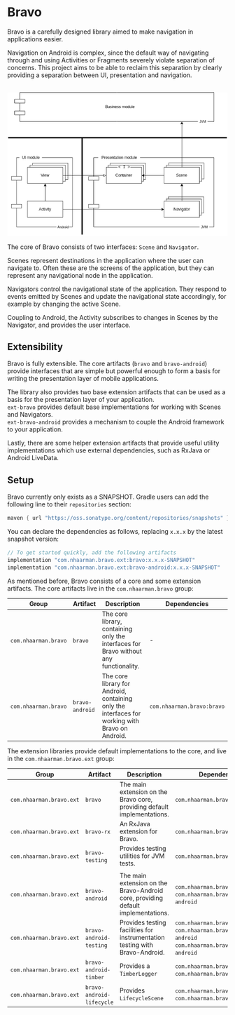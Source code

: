 # Bravo

Bravo is a carefully designed library aimed to make navigation in applications
easier.

Navigation on Android is complex, since the default way of navigating through
and using Activities or Fragments severely violate separation of concerns.
This project aims to be able to reclaim this separation by clearly providing a
separation between UI, presentation and navigation.

<p align="center">
  <br>
  <img src=".github/art/diagram_readme.png">
</p>

The core of Bravo consists of two interfaces: `Scene` and `Navigator`.

Scenes represent destinations in the application where the user can navigate to.
Often these are the screens of the application, but they can represent any
navigational node in the application.

Navigators control the navigational state of the application.
They respond to events emitted by Scenes and update the navigational state
accordingly, for example by changing the active Scene.

Coupling to Android, the Activity subscribes to changes in Scenes by the
Navigator, and provides the user interface.

## Extensibility

Bravo is fully extensible.
The core artifacts (`bravo` and `bravo-android`) provide interfaces that are
simple but powerful enough to form a basis for writing the presentation layer
of mobile applications.

The library also provides two base extension artifacts that can be used as a
basis for the presentation layer of your application.  
`ext-bravo` provides default base implementations for working with Scenes and
Navigators.  
`ext-bravo-android` provides a mechanism to couple the Android framework to
your application.

Lastly, there are some helper extension artifacts that provide useful utility
implementations which use external dependencies, such as RxJava or Android
LiveData.

## Setup

Bravo currently only exists as a SNAPSHOT.
Gradle users can add the following line to their `repositories` section:

```groovy
maven { url "https://oss.sonatype.org/content/repositories/snapshots" }
```

You can declare the dependencies as follows, replacing `x.x.x` by the latest
snapshot version:

```groovy
// To get started quickly, add the following artifacts
implementation "com.nhaarman.bravo.ext:bravo:x.x.x-SNAPSHOT"
implementation "com.nhaarman.bravo.ext:bravo-android:x.x.x-SNAPSHOT"
```

As mentioned before, Bravo consists of a core and some extension artifacts.
The core artifacts live in the `com.nhaarman.bravo` group:

|Group| Artifact | Description | Dependencies|
|-----|----------|-------------|-------------|
|`com.nhaarman.bravo`| `bravo` | The core library, containing only the interfaces for Bravo without any functionality. | - |
|`com.nhaarman.bravo`| `bravo-android` | The core library for Android, containing only the interfaces for working with Bravo on Android. | `com.nhaarman.bravo:bravo` |

The extension libraries provide default implementations to the core, and live
in the `com.nhaarman.bravo.ext` group:

|Group| Artifact | Description | Dependencies|
|-----|----------|-------------|-------------|
|`com.nhaarman.bravo.ext`| `bravo` | The main extension on the Bravo core, providing default implementations. |`com.nhaarman.bravo:bravo`|
|`com.nhaarman.bravo.ext`| `bravo-rx` | An RxJava extension for Bravo. |`com.nhaarman.bravo:bravo`|
|`com.nhaarman.bravo.ext`| `bravo-testing` | Provides testing utilities for JVM tests. |`com.nhaarman.bravo:bravo`|
||||
|`com.nhaarman.bravo.ext`| `bravo-android` | The main extension on the Bravo-Android core, providing default implementations. |`com.nhaarman.bravo:bravo`<br>`com.nhaarman.bravo:bravo-android`|
|`com.nhaarman.bravo.ext`| `bravo-android-testing` | Provides testing facilities for instrumentation testing with Bravo-Android. |`com.nhaarman.bravo:bravo`<br>`com.nhaarman.bravo:bravo-android`<br>`com.nhaarman.bravo.ext:bravo-android`|
|`com.nhaarman.bravo.ext`| `bravo-android-timber` | Provides a `TimberLogger` |`com.nhaarman.bravo:bravo`<br>`com.nhaarman.bravo.ext:bravo`|
|`com.nhaarman.bravo.ext`| `bravo-android-lifecycle` | Provides `LifecycleScene` |`com.nhaarman.bravo:bravo`<br>`com.nhaarman.bravo.ext:bravo`|

